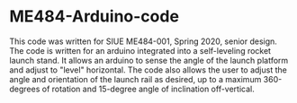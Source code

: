 # ME484-Arduino-code

This code was written for SIUE ME484-001, Spring 2020, senior design. The code is written for an arduino integrated into a self-leveling rocket launch stand. It allows an arduino to sense the angle of the launch platform and adjust to "level" horizontal. The code also allows the user to adjust the angle and orientation of the launch rail as desired, up to a maximum 360-degrees of rotation and 15-degree angle of inclination off-vertical.
